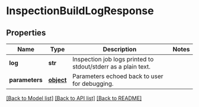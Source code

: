 # InspectionBuildLogResponse

## Properties
Name | Type | Description | Notes
------------ | ------------- | ------------- | -------------
**log** | **str** | Inspection job logs printed to stdout/stderr as a plain text. | 
**parameters** | [**object**](.md) | Parameters echoed back to user for debugging. | 

[[Back to Model list]](../README.md#documentation-for-models) [[Back to API list]](../README.md#documentation-for-api-endpoints) [[Back to README]](../README.md)


